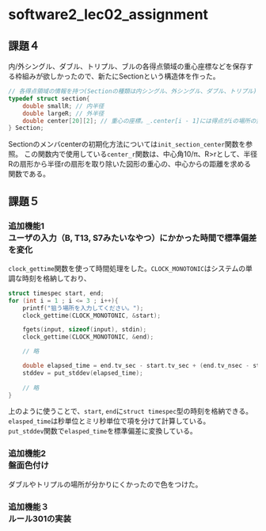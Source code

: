 # software2_lec02_assignment

## 課題４
内/外シングル、ダブル、トリプル、ブルの各得点領域の重心座標などを保存する枠組みが欲しかったので、新たにSectionという構造体を作った。
```c
// 各得点領域の情報を持つ(Sectionの種類は内シングル、外シングル、ダブル、トリプル)
typedef struct section{
    double smallR; // 内半径
    double largeR; // 外半径
    double center[20][2]; // 重心の座標。_.center[i - 1]には得点がiの場所の重心座標がある。
} Section;
```

Sectionのメンバcenterの初期化方法については`init_section_center`関数を参照。
この関数内で使用している`center_r`関数は、中心角10/π、R>rとして、半径Rの扇形から半径rの扇形を取り除いた図形の重心の、中心からの距離を求める関数である。

## 課題５
### 追加機能1 <br>ユーザの入力（B, T13, S7みたいなやつ）にかかった時間で標準偏差を変化
`clock_gettime`関数を使って時間処理をした。`CLOCK_MONOTONIC`はシステムの単調な時刻を格納しており、
```c
struct timespec start, end;
for (int i = 1 ; i <= 3 ; i++){
    printf("狙う場所を入力してください。");
    clock_gettime(CLOCK_MONOTONIC, &start);

    fgets(input, sizeof(input), stdin);
    clock_gettime(CLOCK_MONOTONIC, &end);

    // 略

    double elapsed_time = end.tv_sec - start.tv_sec + (end.tv_nsec - start.tv_nsec) / 1e9;
    stddev = put_stddev(elapsed_time);
    
    // 略
}
```
上のように使うことで、`start`, `end`に`struct timespec`型の時刻を格納できる。`elasped_time`は秒単位とミリ秒単位で項を分けて計算している。
<br>
`put_stddev`関数で`elasped_time`を標準偏差に変換している。

### 追加機能2 <br>盤面色付け
ダブルやトリプルの場所が分かりにくかったので色をつけた。

### 追加機能３　<br> ルール301の実装
